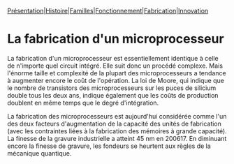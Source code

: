 [Présentation](index.md)|[Histoire](histoire.md)|[Familles](familles.md)|[Fonctionnement](fonctionnement.md)|[Fabrication](fabrication.md)|[Innovation](innovation.md)

<h1>La fabrication d'un microprocesseur</h1>

La fabrication d'un microprocesseur est essentiellement identique à celle de n'importe quel circuit intégré. Elle suit donc un procédé complexe. Mais l'énorme taille et complexité de la plupart des microprocesseurs a tendance à augmenter encore le coût de l'opération. La loi de Moore, qui indique que le nombre de transistors des microprocesseurs sur les puces de silicium double tous les deux ans, indique également que les coûts de production doublent en même temps que le degré d'intégration.

La fabrication des microprocesseurs est aujourd'hui considérée comme l'un des deux facteurs d'augmentation de la capacité des unités de fabrication (avec les contraintes liées à la fabrication des mémoires à grande capacité). La finesse de la gravure industrielle a atteint 45 nm en 200617. En diminuant encore la finesse de gravure, les fondeurs se heurtent aux règles de la mécanique quantique.
